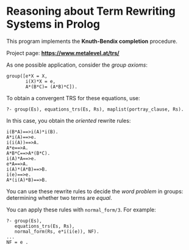 # Reasoning about Term Rewriting Systems in Prolog

This program implements the **Knuth-Bendix completion** procedure.

Project page: **https://www.metalevel.at/trs/**

As one possible application, consider the *group&nbsp;axioms*:

    group([e*X = X,
           i(X)*X = e,
           A*(B*C)= (A*B)*C]).

To obtain a convergent TRS for these equations, use:

    ?- group(Es), equations_trs(Es, Rs), maplist(portray_clause, Rs).

In this case, you obtain the *oriented* rewrite rules:

    i(B*A)==>i(A)*i(B).
    A*i(A)==>e.
    i(i(A))==>A.
    A*e==>A.
    A*B*C==>A*(B*C).
    i(A)*A==>e.
    e*A==>A.
    i(A)*(A*B)==>B.
    i(e)==>e.
    A*(i(A)*B)==>B.

You can use these rewrite&nbsp;rules to decide the *word&nbsp;problem*
in groups: determining whether two&nbsp;terms are *equal*.

You can apply these rules with `normal_form/3`. For example:

    ?- group(Es),
       equations_trs(Es, Rs),
       normal_form(Rs, e*i(i(e)), NF).
    ...
    NF = e .
